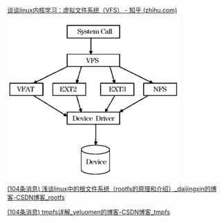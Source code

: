 [谈谈linux内核学习：虚拟文件系统（VFS） - 知乎 (zhihu.com)](https://zhuanlan.zhihu.com/p/482045070)

![1669485526374](image/filesys/1669485526374.png)

[(104条消息) 浅谈linux中的根文件系统（rootfs的原理和介绍）_daijingxin的博客-CSDN博客_rootfs](https://blog.csdn.net/daijingxin/article/details/118514029)

[(104条消息) tmpfs详解_yeluomen的博客-CSDN博客_tmpfs](https://blog.csdn.net/sinat_24354307/article/details/122957782)
